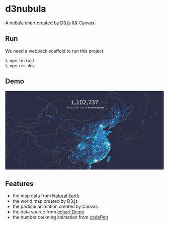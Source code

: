 # d3nubula

A nubula chart created by D3.js && Canvas.

## Run

We need a webpack scaffold to run this project.

```
$ npm install
$ npm run dev
```

## Demo

![demo](https://raw.githubusercontent.com/chokcoco/d3nubula/master/src/images/demo.png)

## Features

+ the map data from [Natural Earth](http://www.naturalearthdata.com/)
+ the world map created by D3.js
+ the particle animation created by Canvas
+ the data source from [echart Demo](http://echarts.baidu.com/demo.html#scatter-weibo)
+ the number counting animation from [codePen](https://codepen.io/Chokcoco/pen/qXVxyw)

